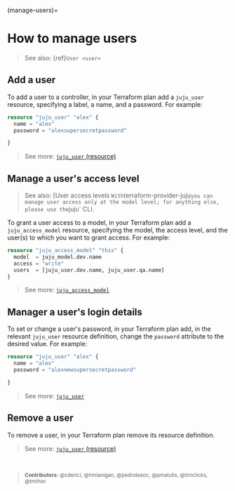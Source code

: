 (manage-users)=
# How to manage users

> See also: {ref}`User <user>`

## Add a user

To add a user to a controller, in your Terraform plan add a `juju_user` resource, specifying a label, a name, and a password. For example:

```terraform
resource "juju_user" "alex" {
  name = "alex"
  password = "alexsupersecretpassword"

}
``` 

> See more: [`juju_user` (resource)](https://registry.terraform.io/providers/juju/juju/latest/docs/resources/user)


## Manage a user's access level
> See also: [User access levels <user-access-levels>`
With `terraform-provider-juju` you can manage user access only at the model level; for anything else, please use the `juju` CLI.

To grant a user access to a model, in your Terraform plan add a `juju_access_model` resource, specifying the model, the access level, and the user(s) to which you want to grant access. For example:

```terraform
resource "juju_access_model" "this" {
  model  = juju_model.dev.name
  access = "write"
  users  = [juju_user.dev.name, juju_user.qa.name]
}
```

> See more: [`juju_access_model`](https://registry.terraform.io/providers/juju/juju/latest/docs/resources/access_model)

## Manager a user's login details

To set or change a user's password, in your Terraform plan add, in the relevant `juju_user` resource definition, change the `password` attribute to the desired value. For example:

```terraform
resource "juju_user" "alex" {
  name = "alex"
  password = "alexnewsupersecretpassword"

}
``` 

> See more: [`juju_user`](https://registry.terraform.io/providers/juju/juju/latest/docs/resources/user#password)

## Remove a user

To remove a user, in your Terraform plan remove its resource definition.

> See more: [`juju_user` (resource)](https://registry.terraform.io/providers/juju/juju/latest/docs/resources/user)


<br>

> <small>**Contributors:** @cderici, @hmlanigan, @pedroleaoc, @pmatulis, @timclicks, @tmihoc </small>
